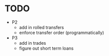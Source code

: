 # TODO

- P2
  - add in rolled transfers
  - enforce transfer order (programmatically)
- P3
  - add in trades
  - figure out short term loans
